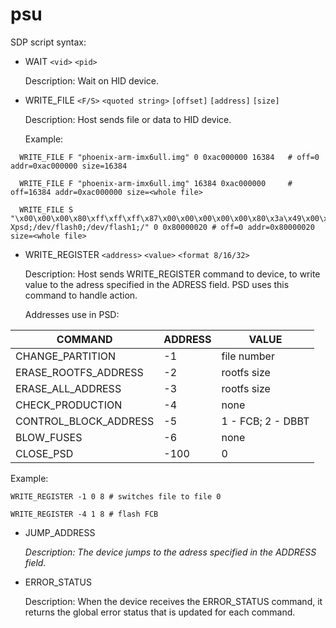 # psu 

SDP script syntax:

- WAIT `<vid>` `<pid>`

  Description: Wait on HID device.

- WRITE_FILE `<F/S>` `<quoted string>` `[offset]` `[address]` `[size]`
  
  Description: Host sends file or data to HID device.
  
  Example:
```  
  WRITE_FILE F "phoenix-arm-imx6ull.img" 0 0xac000000 16384   # off=0 addr=0xac000000 size=16384	
```
```
  WRITE_FILE F "phoenix-arm-imx6ull.img" 16384 0xac000000     # off=16384 addr=0xac000000 size=<whole file>
```
```
  WRITE_FILE S "\x00\x00\x00\x80\xff\xff\xff\x87\x00\x00\x00\x00\x00\x80\x3a\x49\x00\x00\x00\x00 Xpsd;/dev/flash0;/dev/flash1;/" 0 0x80000020 # off=0 addr=0x80000020 size=<whole file>
  ```
  
- WRITE_REGISTER `<address>` `<value>` `<format 8/16/32>`
  
  Description: Host sends WRITE_REGISTER command to device, to write value to the adress specified in the ADRESS field. PSD                  uses this command to handle action. 
  
  Addresses use in PSD:	
  
|COMMAND | ADDRESS | VALUE |
| --- | --- | --- |
|CHANGE_PARTITION|-1|file number|
|ERASE_ROOTFS_ADDRESS |-2 |rootfs size|
|ERASE_ALL_ADDRESS |-3|rootfs size|
|CHECK_PRODUCTION |-4|none|
|CONTROL_BLOCK_ADDRESS|-5|1 - FCB; 2 - DBBT|
|BLOW_FUSES|-6|none|
|CLOSE_PSD|-100|0|
  
  Example:	
  ```
  WRITE_REGISTER -1 0 8 # switches file to file 0
  ```
  ```
  WRITE_REGISTER -4 1 8 # flash FCB
  ```

- JUMP_ADDRESS <address>
  
  Description: The device jumps to the adress specified in the ADDRESS field.
  
- ERROR_STATUS
  
  Description: When the device receives the ERROR_STATUS command, it returns the global error status that is updated for each                command.
